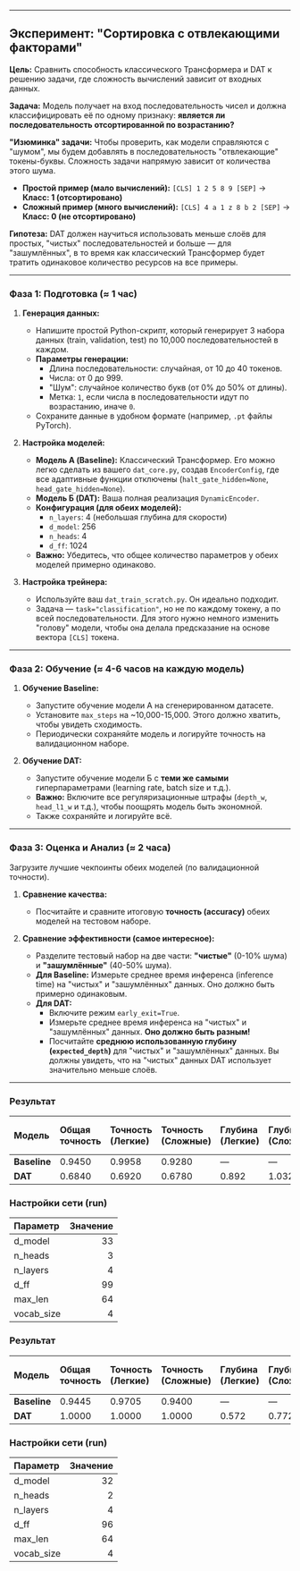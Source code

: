
---
## Эксперимент: "Сортировка с отвлекающими факторами"

**Цель:** Сравнить способность классического Трансформера и DAT к решению задачи, где сложность вычислений зависит от входных данных.

**Задача:** Модель получает на вход последовательность чисел и должна классифицировать её по одному признаку: **является ли последовательность отсортированной по возрастанию?**

**"Изюминка" задачи:** Чтобы проверить, как модели справляются с "шумом", мы будем добавлять в последовательность "отвлекающие" токены-буквы. Сложность задачи напрямую зависит от количества этого шума.

* **Простой пример (мало вычислений):** `[CLS] 1 2 5 8 9 [SEP]` -> **Класс: 1 (отсортировано)**
* **Сложный пример (много вычислений):** `[CLS] 4 a 1 z 8 b 2 [SEP]` -> **Класс: 0 (не отсортировано)**

**Гипотеза:** DAT должен научиться использовать меньше слоёв для простых, "чистых" последовательностей и больше — для "зашумлённых", в то время как классический Трансформер будет тратить одинаковое количество ресурсов на все примеры.

---
### Фаза 1: Подготовка (≈ 1 час)

1.  **Генерация данных:**
    * Напишите простой Python-скрипт, который генерирует 3 набора данных (train, validation, test) по 10,000 последовательностей в каждом.
    * **Параметры генерации:**
        * Длина последовательности: случайная, от 10 до 40 токенов.
        * Числа: от 0 до 999.
        * "Шум": случайное количество букв (от 0% до 50% от длины).
        * Метка: `1`, если числа в последовательности идут по возрастанию, иначе `0`.
    * Сохраните данные в удобном формате (например, `.pt` файлы PyTorch).

2.  **Настройка моделей:**
    * **Модель А (Baseline):** Классический Трансформер. Его можно легко сделать из вашего `dat_core.py`, создав `EncoderConfig`, где все адаптивные функции отключены (`halt_gate_hidden=None`, `head_gate_hidden=None`).
    * **Модель Б (DAT):** Ваша полная реализация `DynamicEncoder`.
    * **Конфигурация (для обеих моделей):**
        * `n_layers`: 4 (небольшая глубина для скорости)
        * `d_model`: 256
        * `n_heads`: 4
        * `d_ff`: 1024
    * **Важно:** Убедитесь, что общее количество параметров у обеих моделей примерно одинаково.

3.  **Настройка трейнера:**
    * Используйте ваш `dat_train_scratch.py`. Он идеально подходит.
    * Задача — `task="classification"`, но не по каждому токену, а по всей последовательности. Для этого нужно немного изменить "голову" модели, чтобы она делала предсказание на основе вектора `[CLS]` токена.

---
### Фаза 2: Обучение (≈ 4-6 часов на каждую модель)

1.  **Обучение Baseline:**
    * Запустите обучение модели А на сгенерированном датасете.
    * Установите `max_steps` на ~10,000-15,000. Этого должно хватить, чтобы увидеть сходимость.
    * Периодически сохраняйте модель и логируйте точность на валидационном наборе.

2.  **Обучение DAT:**
    * Запустите обучение модели Б с **теми же самыми** гиперпараметрами (learning rate, batch size и т.д.).
    * **Важно:** Включите все регуляризационные штрафы (`depth_w`, `head_l1_w` и т.д.), чтобы поощрять модель быть экономной.
    * Также сохраняйте и логируйте всё.

---
### Фаза 3: Оценка и Анализ (≈ 2 часа)

Загрузите лучшие чекпоинты обеих моделей (по валидационной точности).

1.  **Сравнение качества:**
    * Посчитайте и сравните итоговую **точность (accuracy)** обеих моделей на тестовом наборе.

2.  **Сравнение эффективности (самое интересное):**
    * Разделите тестовый набор на две части: **"чистые"** (0-10% шума) и **"зашумлённые"** (40-50% шума).
    * **Для Baseline:** Измерьте среднее время инференса (inference time) на "чистых" и "зашумлённых" данных. Оно должно быть примерно одинаковым.
    * **Для DAT:**
        * Включите режим `early_exit=True`.
        * Измерьте среднее время инференса на "чистых" и "зашумлённых" данных. **Оно должно быть разным!**
        * Посчитайте **среднюю использованную глубину (`expected_depth`)** для "чистых" и "зашумлённых" данных. Вы должны увидеть, что на "чистых" данных DAT использует значительно меньше слоёв.

---
### Результат

| Модель       | Общая точность | Точность (Легкие) | Точность (Сложные) | Глубина (Легкие) | Глубина (Сложные) | Скорость (Легкие), мс | Скорость (Сложные), мс |
|:-------------|:---------------|:------------------|:-------------------|:-----------------|:------------------|----------------------:|-----------------------:|
| **Baseline** | 0.9450 | 0.9958 | 0.9280 | — | — | 0.030 | 0.060 |
| **DAT** | 0.6840 | 0.6920 | 0.6780 | 0.892 | 1.032 | 0.032 | 0.048 |

### Настройки сети (run)
| Параметр   | Значение |
|:-----------|---------:|
| d_model    | 33 |
| n_heads    | 3 |
| n_layers   | 4 |
| d_ff       | 99 |
| max_len    | 64 |
| vocab_size | 4 |

### Результат

| Модель       | Общая точность | Точность (Легкие) | Точность (Сложные) | Глубина (Легкие) | Глубина (Сложные) | Скорость (Легкие), мс | Скорость (Сложные), мс |
|:-------------|:---------------|:------------------|:-------------------|:-----------------|:------------------|----------------------:|-----------------------:|
| **Baseline** | 0.9445 | 0.9705 | 0.9400 | — | — | 0.014 | 0.038 |
| **DAT** | 1.0000 | 1.0000 | 1.0000 | 0.572 | 0.772 | 0.024 | 0.041 |

### Настройки сети (run)
| Параметр   | Значение |
|:-----------|---------:|
| d_model    | 32 |
| n_heads    | 2 |
| n_layers   | 4 |
| d_ff       | 96 |
| max_len    | 64 |
| vocab_size | 4 |

